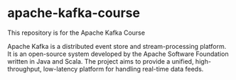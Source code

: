 # apache-kafka-course
This repository is for the Apache Kafka Course

Apache Kafka is a distributed event store and stream-processing platform. 
It is an open-source system developed by the Apache Software Foundation
written in Java and Scala. The project aims to provide a unified, 
high-throughput, low-latency platform for handling real-time data feeds.
